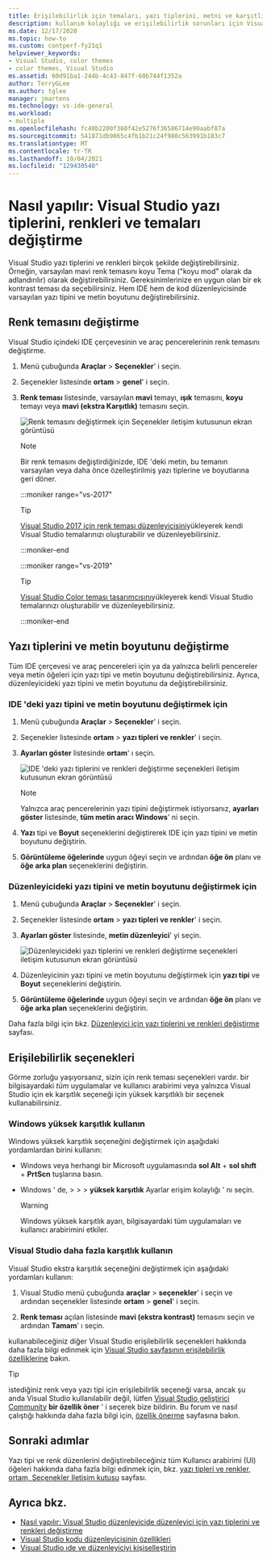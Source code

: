 ```yaml
---
title: Erişilebilirlik için temaları, yazı tiplerini, metni ve karşıtlığı değiştirme
description: kullanım kolaylığı ve erişilebilirlik sorunları için Visual Studio renk temalarını, yazı tipi renklerini, metin boyutlarını ve çok karşıtlıklı renkleri değiştirmeyi öğrenin.
ms.date: 12/17/2020
ms.topic: how-to
ms.custom: contperf-fy21q1
helpviewer_keywords:
- Visual Studio, color themes
- color themes, Visual Studio
ms.assetid: 60d91ba1-244b-4c43-847f-60b744f1352a
author: TerryGLee
ms.author: tglee
manager: jmartens
ms.technology: vs-ide-general
ms.workload:
- multiple
ms.openlocfilehash: fc40b2200f360f42e5276f36586714e90aabf87a
ms.sourcegitcommit: 541871db9065c4fb1b21c24f980c563991b183c7
ms.translationtype: MT
ms.contentlocale: tr-TR
ms.lasthandoff: 10/04/2021
ms.locfileid: "129430540"
---
```

# <a name="how-to-change-fonts-colors-and-themes-in-visual-studio"></a>Nasıl yapılır: Visual Studio yazı tiplerini, renkleri ve temaları değiştirme

Visual Studio yazı tiplerini ve renkleri birçok şekilde değiştirebilirsiniz. Örneğin, varsayılan mavi renk temasını koyu Tema ("koyu mod" olarak da adlandırılır) olarak değiştirebilirsiniz. Gereksinimlerinize en uygun olan bir ek kontrast teması da seçebilirsiniz. Hem IDE hem de kod düzenleyicisinde varsayılan yazı tipini ve metin boyutunu değiştirebilirsiniz.

## <a name="change-the-color-theme"></a>Renk temasını değiştirme

Visual Studio içindeki IDE çerçevesinin ve araç pencerelerinin renk temasını değiştirme.

1. Menü çubuğunda **Araçlar**  >  **Seçenekler**' i seçin.

1. Seçenekler listesinde **ortam**  >  **genel**' i seçin.

1. **Renk teması** listesinde, varsayılan **mavi** temayı, **ışık** temasını, **koyu** temayı veya **mavi (ekstra Karşıtlık)** temasını seçin.

   ![Renk temasını değiştirmek için Seçenekler iletişim kutusunun ekran görüntüsü](media/fonts-colors-theme.png "Renk temasını değiştirmek için kullanabileceğiniz seçenekler iletişim kutusunun ekran görüntüsü")

    > [!NOTE]
    > Bir renk temasını değiştirdiğinizde, IDE 'deki metin, bu temanın varsayılan veya daha önce özelleştirilmiş yazı tiplerine ve boyutlarına geri döner.

    :::moniker range="vs-2017"

    > [!TIP]
    > [Visual Studio 2017 için renk teması düzenleyicisini](https://marketplace.visualstudio.com/items?itemName=VisualStudioPlatformTeam.VisualStudio2017ColorThemeEditor)yükleyerek kendi Visual Studio temalarınızı oluşturabilir ve düzenleyebilirsiniz.

    :::moniker-end

    :::moniker range="vs-2019"

    > [!TIP]
    > [Visual Studio Color teması tasarımcısını](https://marketplace.visualstudio.com/items?itemName=ms-madsk.ColorThemeDesigner)yükleyerek kendi Visual Studio temalarınızı oluşturabilir ve düzenleyebilirsiniz.

    :::moniker-end

## <a name="change-fonts-and-text-size"></a>Yazı tiplerini ve metin boyutunu değiştirme

Tüm IDE çerçevesi ve araç pencereleri için ya da yalnızca belirli pencereler veya metin öğeleri için yazı tipi ve metin boyutunu değiştirebilirsiniz. Ayrıca, düzenleyicideki yazı tipini ve metin boyutunu da değiştirebilirsiniz.

### <a name="to-change-the-font-and-text-size-in-the-ide"></a>IDE 'deki yazı tipini ve metin boyutunu değiştirmek için

1. Menü çubuğunda **Araçlar**  >  **Seçenekler**' i seçin.

1. Seçenekler listesinde **ortam**  >  **yazı tipleri ve renkler**' i seçin.

1. **Ayarları göster** listesinde **ortam**' ı seçin.

   ![IDE 'deki yazı tiplerini ve renkleri değiştirme seçenekleri iletişim kutusunun ekran görüntüsü](media/fonts-colors-environment.png "IDE 'deki yazı tiplerini ve renkleri değiştirme seçenekleri iletişim kutusunun ekran görüntüsü")

    > [!NOTE]
    > Yalnızca araç pencerelerinin yazı tipini değiştirmek istiyorsanız, **ayarları göster** listesinde, **tüm metin aracı Windows**' ni seçin.

1. **Yazı** tipi ve **Boyut** seçeneklerini değiştirerek IDE için yazı tipini ve metin boyutunu değiştirin.

1. **Görüntüleme öğelerinde** uygun öğeyi seçin ve ardından **öğe ön** planı ve **öğe arka plan** seçeneklerini değiştirin.

### <a name="to-change-the-font-and-text-size-in-the-editor"></a>Düzenleyicideki yazı tipini ve metin boyutunu değiştirmek için

1. Menü çubuğunda **Araçlar**  >  **Seçenekler**' i seçin.

1. Seçenekler listesinde **ortam**  >  **yazı tipleri ve renkler**' i seçin.

1. **Ayarları göster** listesinde, **metin düzenleyici**' yi seçin.

   ![Düzenleyicideki yazı tiplerini ve renkleri değiştirme seçenekleri iletişim kutusunun ekran görüntüsü](media/fonts-colors-text-editor.png "Düzenleyicideki yazı tiplerini ve renkleri değiştirmek için Seçenekler iletişim kutusunun ekran görüntüsü")

1. Düzenleyicinin yazı tipini ve metin boyutunu değiştirmek için **yazı tipi** ve **Boyut** seçeneklerini değiştirin.

1. **Görüntüleme öğelerinde** uygun öğeyi seçin ve ardından **öğe ön** planı ve **öğe arka plan** seçeneklerini değiştirin.

Daha fazla bilgi için bkz. [Düzenleyici için yazı tiplerini ve renkleri değiştirme](../ide/reference/how-to-change-fonts-and-colors-in-the-editor.md) sayfası.

## <a name="accessibility-options"></a>Erişilebilirlik seçenekleri

Görme zorluğu yaşıyorsanız, sizin için renk teması seçenekleri vardır. bir bilgisayardaki *tüm* uygulamalar ve kullanıcı arabirimi veya yalnızca Visual Studio için ek karşıtlık seçeneği için yüksek karşıtlıklı bir seçenek kullanabilirsiniz.

### <a name="use-windows-high-contrast"></a>Windows yüksek karşıtlık kullanın

Windows yüksek karşıtlık seçeneğini değiştirmek için aşağıdaki yordamlardan birini kullanın:

- Windows veya herhangi bir Microsoft uygulamasında **sol Alt** + **sol shıft** + **PrtScn** tuşlarına basın.

- Windows ' de,   >    >    >  **yüksek karşıtlık** Ayarlar erişim kolaylığı ' nı seçin.

    > [!WARNING]
    > Windows yüksek karşıtlık ayarı, bilgisayardaki tüm uygulamaları ve kullanıcı arabirimini etkiler.

### <a name="use-visual-studio-extra-contrast"></a>Visual Studio daha fazla karşıtlık kullanın

Visual Studio ekstra karşıtlık seçeneğini değiştirmek için aşağıdaki yordamları kullanın:

1. Visual Studio menü çubuğunda **araçlar**  >  **seçenekler**' i seçin ve ardından seçenekler listesinde **ortam**  >  **genel**' i seçin.

1. **Renk teması** açılan listesinde **mavi (ekstra kontrast)** temasını seçin ve ardından **Tamam**' ı seçin.

kullanabileceğiniz diğer Visual Studio erişilebilirlik seçenekleri hakkında daha fazla bilgi edinmek için [Visual Studio sayfasının erişilebilirlik özelliklerine](../ide/reference/accessibility-features-of-visual-studio.md) bakın.

> [!TIP]
> istediğiniz renk veya yazı tipi için erişilebilirlik seçeneği varsa, ancak şu anda Visual Studio kullanılabilir değil, lütfen [Visual Studio geliştirici Community](https://aka.ms/feedback/suggest?space=8) **bir özellik öner** ' i seçerek bize bildirin. Bu forum ve nasıl çalıştığı hakkında daha fazla bilgi için, [özellik önerme](../ide/suggest-a-feature.md) sayfasına bakın.

## <a name="next-steps"></a>Sonraki adımlar

Yazı tipi ve renk düzenlerini değiştirebileceğiniz tüm Kullanıcı arabirimi (UI) öğeleri hakkında daha fazla bilgi edinmek için, bkz. [yazı tipleri ve renkler, ortam, Seçenekler Iletişim kutusu](../ide/reference/fonts-and-colors-environment-options-dialog-box.md) sayfası.

## <a name="see-also"></a>Ayrıca bkz.

- [Nasıl yapılır: Visual Studio düzenleyicide düzenleyici için yazı tiplerini ve renkleri değiştirme](../ide/reference/how-to-change-fonts-and-colors-in-the-editor.md)
- [Visual Studio kodu düzenleyicisinin özellikleri](../ide/writing-code-in-the-code-and-text-editor.md)
- [Visual Studio ıde ve düzenleyiciyi kişiselleştirin](../ide/quickstart-personalize-the-ide.md)
